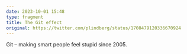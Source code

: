```yaml
---
date: 2023-10-01 15:48
type: fragment
title: The Git effect
original: https://twitter.com/plindberg/status/1708479120336670924
---
```

Git – making smart people feel stupid since 2005.
